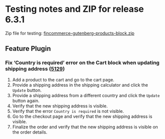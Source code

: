 # Testing notes and ZIP for release 6.3.1

Zip file for testing: [fincommerce-gutenberg-products-block.zip](https://github.com/dieselfox1/fincommerce-gutenberg-products-block/files/7555061/fincommerce-gutenberg-products-block.zip)

## Feature Plugin

### Fix ‘Country is required’ error on the Cart block when updating shipping address ([5129](https://github.com/dieselfox1/fincommerce-gutenberg-products-block/pull/5129))

1. Add a product to the cart and go to the cart page.
2. Provide a shipping address in the shipping calculator and click the `Update` button.
3. Provide a shipping address from a different country and click the `Update` button again.
4. Verify that the new shipping address is visible.
5. Verify that the error `Country is required` is not visible.
6. Go to the checkout page and verify that the new shipping address is visible.
7. Finalize the order and verify that the new shipping address is visible on the order details.
